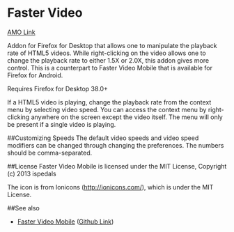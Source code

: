# Faster Video

[AMO Link](https://addons.mozilla.org/en-US/firefox/addon/faster-video/)

Addon for Firefox for Desktop that allows one to manipulate the playback rate of HTML5 videos.
While right-clicking on the video allows one to change the playback rate to either 1.5X or 2.0X, this
addon gives more control.
This is a counterpart to Faster Video Mobile that is available for Firefox for Android.

Requires Firefox for Desktop 38.0+

If a HTML5 video is playing, change the playback rate from the context menu by selecting video speed. You can access the context menu
by right-clicking anywhere on the screen except the video itself.
The menu will only be present if a single video is playing.

##Customizing Speeds
The default video speeds and video speed modifiers can be changed through changing the preferences. The numbers should be comma-separated.

##License
Faster Video Mobile is licensed under the MIT License, Copyright (c) 2013 ispedals

The icon is from Ionicons (http://ionicons.com/), which is under the MIT License.

##See also
* [Faster Video Mobile](https://addons.mozilla.org/en-US/android/addon/faster-video-mobile) ([Github Link](https://github.com/ispedals/Faster-Video-Mobile))
